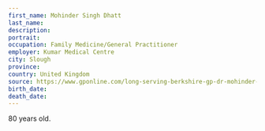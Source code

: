 ```yaml
---
first_name: Mohinder Singh Dhatt
last_name: 
description: 
portrait: 
occupation: Family Medicine/General Practitioner
employer: Kumar Medical Centre
city: Slough
province: 
country: United Kingdom
source: https://www.gponline.com/long-serving-berkshire-gp-dr-mohinder-singh-dhatt-11th-die-covid-19/article/1683699
birth_date: 
death_date: 
---
```


80 years old.